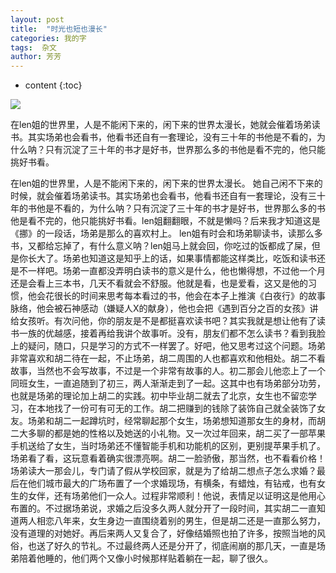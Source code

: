 ```yaml
---
layout: post
title:  "时光也短也漫长"
categories: 我的字
tags:  杂文
author: 芳芳
---
```


* content
{:toc}

![](http://wx3.sinaimg.cn/wap720/006AfQy9gy1fdjawk4blxj318g0qok00.jpg)


在len姐的世界里，人是不能闲下来的，闲下来的世界太漫长，她就会催着场弟读书。其实场弟也会看书，他看书还自有一套理论，没有三十年的书他是不看的，为什么呐？只有沉淀了三十年的书才是好书，世界那么多的书他是看不完的，他只能挑好书看。

在len姐的世界里，人是不能闲下来的，闲下来的世界太漫长。 她自己闲不下来的时候，就会催着场弟读书。其实场弟也会看书，他看书还自有一套理论，没有三十年的书他是不看的，为什么呐？只有沉淀了三十年的书才是好书，世界那么多的书他是看不完的，他只能挑好书看。len姐翻翻眼，不就是懒吗？后来我才知道这是《挪》的一段话，场弟是那么的喜欢村上。 len姐有时会和场弟聊读书，读那么多书，又都给忘掉了，有什么意义呐？len姐马上就会回，你吃过的饭都成了屎，但是你长大了。场弟也知道这是知乎上的话，如果事情都能这样类比，吃饭和读书还是不一样吧。场弟一直都没弄明白读书的意义是什么，他也懒得想，不过他一个月还是会看上三本书，几天不看就会不舒服。他就是看，也是爱看，这又是他的习惯，他会花很长的时间来思考每本看过的书，他会在本子上推演《白夜行》的故事脉络，他会被石神感动（嫌疑人X的献身），他也会把《遇到百分之百的女孩》讲给女孩听。有次问他，你的朋友是不是都挺喜欢读书吧？其实我就是想让他有了读书一族的优越感，接着再给我讲个故事听。没有，朋友们都不怎么读书？看到我脸上的疑问，随口，只是学习的方式不一样罢了。好吧，他又思考过这个问题。场弟非常喜欢和胡二待在一起，不止场弟，胡二周围的人也都喜欢和他相处。胡二不看故事，当然也不会写故事，不过是一个非常有故事的人。初二那会儿他恋上了一个同班女生，一直追随到了初三，两人渐渐走到了一起。这其中也有场弟部分功劳，也就是场弟的理论加上胡二的实践。初中毕业胡二就去了北京，女生也不留恋学习，在本地找了一份可有可无的工作。胡二把赚到的钱除了装饰自己就全装饰了女友。场弟和胡二一起蹲坑时，经常聊起那个女生，场弟想知道那女生的身材，而胡二大多聊的都是她的性格以及她送的小礼物。又一次过年回来，胡二买了一部苹果手机送给了女生，当时场弟还不懂智能手机和功能机的区别，更别提苹果手机了。场弟看了看，这玩意看着确实很漂亮啊。胡二一脸骄傲，那当然，也不看看价格！场弟读大一那会儿，专门请了假从学校回家，就是为了给胡二想点子怎么求婚？最后在他们城市最大的广场布置了一个求婚现场，有横条，有蜡烛，有钻戒，也有女生的女伴，还有场弟他们一众人。过程非常顺利！他说，表情足以证明这是他用心布置的。不过据场弟说，求婚之后没多久两人就分开了一段时间，其实胡二一直知道两人相恋八年来，女生身边一直围绕着别的男生，但是胡二还是一直那么努力，没有道理的对她好。再后来两人又复合了，好像结婚照也拍了许多，按照当地的风俗，也送了好久的节礼。不过最终两人还是分开了，彻底闹崩的那几天，一直是场弟陪着他睡的，他们两个又像小时候那样贴着躺在一起，聊了很久。
